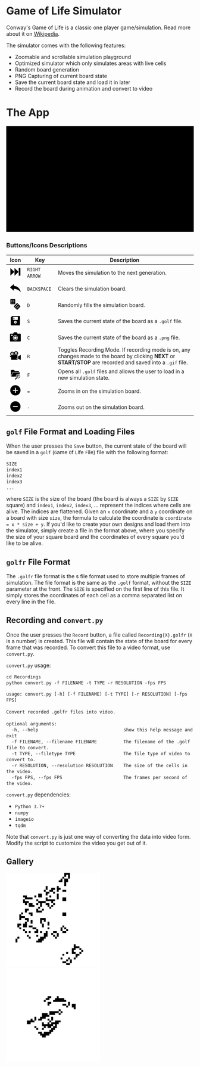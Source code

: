 # Game of Life Simulator

Conway's Game of Life is a classic one player game/simulation. Read more about it on [Wikipedia](https://en.wikipedia.org/wiki/Conway%27s_Game_of_Life).

The simulator comes with the following features:

* Zoomable and scrollable simulation playground
* Optimized simulator which only simulates areas with live cells
* Random board generation
* PNG Capturing of current board state
* Save the current board state and load it in later
* Record the board during animation and convert to video

# The App

<img src="Documentation/documentation.gif" alt="GIF Showing the functionality of the Game of Life Simulator app" />
<br />

### Buttons/Icons Descriptions

Icon | Key | Description
--- | --- | ---
<img src="src/Icons/Next.png" alt="Next Icon" width=50px /> | `RIGHT ARROW` | Moves the simulation to the next generation.
<img src="src/Icons/Reset.png" alt="Reset Icon" width=50px /> | `BACKSPACE` | Clears the simulation board.
<img src="src/Icons/Random.png" alt="Random Icon" width=50px /> | `D` | Randomly fills the simulation board.
<img src="src/Icons/Save.png" alt="Save Icon" width=50px /> | `S` | Saves the current state of the board as a `.golf` file.
<img src="src/Icons/Snapshot.png" alt="Snapshot Icon" width=50px /> | `C` | Saves the current state of the board as a `.png` file.
<img src="src/Icons/recordrecording.gif" alt="Recording Icon" width=50px /> | `R` | Toggles Recording Mode. If recording mode is on, any changes made to the board by clicking **NEXT** or **START/STOP** are recorded and saved into a `.gif` file.
<img src="src/Icons/Open.png" alt="Search Files Icon" width=50px /> | `F` | Opens all `.golf` files and allows the user to load in a new simulation state.
<img src="src/Icons/Zoom In.png" alt="Zoom In Files Icon" width=50px /> | `=` | Zooms in on the simulation board.
<img src="src/Icons/Zoom Out.png" alt="Zoom Out Files Icon" width=50px /> | `-` | Zooms out on the simulation board.

## `golf` File Format and Loading Files

When the user presses the `Save` button, the current state of the board will be saved in a `golf` (`G`ame `O`f `L`ife `F`ile) file with the following format:

```
SIZE
index1
index2
index3
...
```

where `SIZE` is the size of the board (the board is always a `SIZE` by `SIZE` square) and `index1`, `index2`, `index3`, ... represent the indices where cells are alive. The indices are flattened. Given an `x` coordinate and a `y` coordinate on a board with size `size`, the formula to calculate the coordinate is `coordinate = x * size + y`. If you'd like to create your own designs and load them into the simulator, simply create a file in the format above, where you specify the size of your square board and the coordinates of every square you'd like to be alive.

## `golfr` File Format

The `.golfr` file format is the s file format used to store multiple frames of simulation. The file format is the same as the `.golf` format, without the `SIZE` parameter at the front. The `SIZE` is specified on the first line of this file. It simply stores the coordinates of each cell as a comma separated list on every line in the file.

## Recording and `convert.py`

Once the user presses the `Record` button, a file called `Recording{X}.golfr` (`X` is a number) is created. This file will contain the state of the board for every frame that was recorded. To convert this file to a video format, use `convert.py`.

`convert.py` usage:

```
cd Recordings
python convert.py -f FILENAME -t TYPE -r RESOLUTION -fps FPS
```

```
usage: convert.py [-h] [-f FILENAME] [-t TYPE] [-r RESOLUTION] [-fps FPS]

Convert recorded .golfr files into video.

optional arguments:
  -h, --help                                show this help message and exit
  -f FILENAME, --filename FILENAME          The filename of the .golf file to convert.
  -t TYPE, --filetype TYPE                  The file type of video to convert to.
  -r RESOLUTION, --resolution RESOLUTION    The size of the cells in the video.
  -fps FPS, --fps FPS                       The frames per second of the video.
```

`convert.py` dependencies:

* `Python 3.7+`
* `numpy`
* `imageio`
* `tqdm`

Note that `convert.py` is just one way of converting the data into video form. Modify the script to customize the video you get out of it.

## Gallery

<img src="Documentation/snapshot.png" alt="Example Snapshot" width=50% />
<br />

<img src="Documentation/recording.gif" alt="Recording GIF" width=50% />
<br />